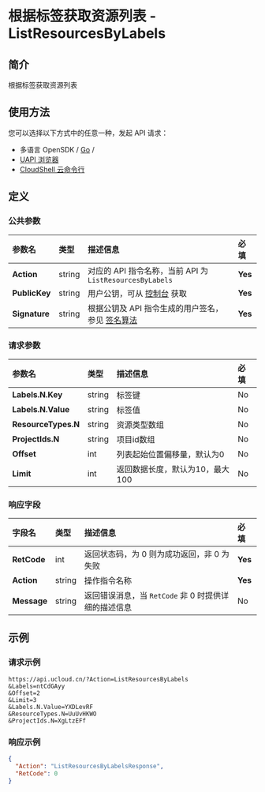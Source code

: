 # 根据标签获取资源列表 - ListResourcesByLabels

## 简介

根据标签获取资源列表






## 使用方法

您可以选择以下方式中的任意一种，发起 API 请求：
- 多语言 OpenSDK / [Go](https://github.com/ucloud/ucloud-sdk-go) /
- [UAPI 浏览器](https://console.ucloud.cn/uapi/detail?id=ListResourcesByLabels)
- [CloudShell 云命令行](https://shell.ucloud.cn/)


## 定义

### 公共参数

| 参数名 | 类型 | 描述信息 | 必填 |
|:---|:---|:---|:---|
| **Action**     | string  | 对应的 API 指令名称，当前 API 为 `ListResourcesByLabels`                        | **Yes** |
| **PublicKey**  | string  | 用户公钥，可从 [控制台](https://console.ucloud.cn/uapi/apikey) 获取                                             | **Yes** |
| **Signature**  | string  | 根据公钥及 API 指令生成的用户签名，参见 [签名算法](api/summary/signature.md)  | **Yes** |

### 请求参数

| 参数名 | 类型 | 描述信息 | 必填 |
|:---|:---|:---|:---|
| **Labels.N.Key** | string | 标签键 |No|
| **Labels.N.Value** | string | 标签值 |No|
| **ResourceTypes.N** | string | 资源类型数组 |No|
| **ProjectIds.N** | string | 项目id数组 |No|
| **Offset** | int | 列表起始位置偏移量，默认为0 |No|
| **Limit** | int | 返回数据长度，默认为10，最大100 |No|

### 响应字段

| 字段名 | 类型 | 描述信息 | 必填 |
|:---|:---|:---|:---|
| **RetCode** | int | 返回状态码，为 0 则为成功返回，非 0 为失败 |**Yes**|
| **Action** | string | 操作指令名称 |**Yes**|
| **Message** | string | 返回错误消息，当 `RetCode` 非 0 时提供详细的描述信息 |No|




## 示例

### 请求示例
    
```
https://api.ucloud.cn/?Action=ListResourcesByLabels
&Labels=ntCdGAyy
&Offset=2
&Limit=3
&Labels.N.Value=YXDLevRF
&ResourceTypes.N=UuUvHKWO
&ProjectIds.N=XgLtzEFf
```

### 响应示例
    
```json
{
  "Action": "ListResourcesByLabelsResponse",
  "RetCode": 0
}
```





